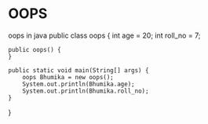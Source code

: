 # OOPS
oops in java
public class oops {
    int age = 20;
    int roll_no = 7;

    public oops() {
    }

    public static void main(String[] args) {
        oops Bhumika = new oops();
        System.out.println(Bhumika.age);
        System.out.println(Bhumika.roll_no);
    }
}

